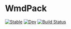 # WmdPack

[![Stable](https://img.shields.io/badge/docs-stable-blue.svg)](https://wmd23.github.io/WmdPack.jl/stable/)
[![Dev](https://img.shields.io/badge/docs-dev-blue.svg)](https://wmd23.github.io/WmdPack.jl/dev/)
[![Build Status](https://github.com/wmd23/WmdPack.jl/actions/workflows/CI.yml/badge.svg?branch=main)](https://github.com/wmd23/WmdPack.jl/actions/workflows/CI.yml?query=branch%3Amain)
